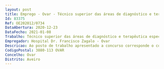 ```yaml
--- 
layout: post
title: Emprego - Ovar - Técnico superior das áreas de diagnóstico e terapêutica especialista
Id: 83375
Ref: OE202012/0734
DataAbertura: 2020-12-23
DataFecho: 2021-01-08
Trabalho: Técnico superior das áreas de diagnóstico e terapêutica especialista
Empregador: Hospital Dr. Francisco Zagalo - Ovar
Descricao: Ao posto de trabalho apresentado a concurso corresponde o conteúdo funcional da categoria de Técnico Superior das Áreas de Diagnóstico e Terapêutica Especialista inerente às qualificações e competências da respetiva profissão, nos termos definidos no artigo 10.º do Decreto Lei n.º 111 2017, de 31 de agosto.
CodigoPostal: 3880-113 OVAR
Concelho: Ovar
Distrito: Aveiro
--- 
```

